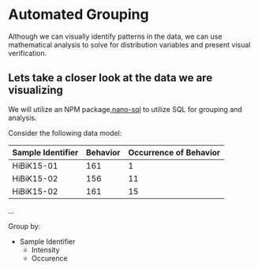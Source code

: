 # Automated Grouping

Although we can visually identify patterns in the data, we can use mathematical analysis to solve for distribution variables and present visual verification.

## Lets take a closer look at the data we are visualizing

We will utilize an NPM package,[nano-sql](https://www.npmjs.com/package/nano-sql) to utilize SQL for grouping and analysis.

Consider the following data model:

|Sample Identifier | Behavior | Occurrence of Behavior| 
|---|---|---|
|HiBiK15-01   | 161   | 1  |
|HiBiK15-02   | 156   | 11 | 
|HiBiK15-02   | 161   | 15 | 
...

Group by:
- Sample Identifier
    - Intensity
    - Occurence

